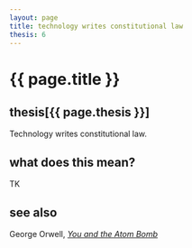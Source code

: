 ```yaml
---
layout: page
title: technology writes constitutional law
thesis: 6
---
```


<h1 id="html">{{ page.title }}</h1>

<h2 id="html">thesis[{{ page.thesis }}]</h2>

Technology writes constitutional law.

<h2 id="html">what does this mean?</h2>

TK

<h2 id="html">see also</h2>

George Orwell, [_You and the Atom Bomb_](http://www.orwell.ru/library/articles/ABomb/english/e_abomb)
